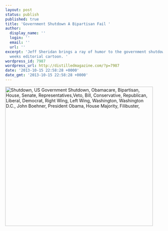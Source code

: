 ```yaml
---
layout: post
status: publish
published: true
title: 'Government Shutdown A Bipartisan Fail '
author:
  display_name: ''
  login: ''
  email: ''
  url: ''
excerpt: 'Jeff Sheridan brings a ray of humor to the government shutdown, in this
  weeks editorial cartoon. '
wordpress_id: 7987
wordpress_url: http://distilledmagazine.com/?p=7987
date: '2013-10-15 22:58:28 +0000'
date_gmt: '2013-10-15 22:58:28 +0000'
---
```

<p><a href="http://distilledmagazine.com/wp-content/uploads/2013/10/GOPmask.jpg"><img class="alignleft size-full wp-image-7988" alt="Shutdown, US Government Shutdown, Obamacare, Bipartisan, House, Senate, Representatives,Veto, Bill, Conservative, Republican, Liberal, Democrat, Right Wing, Left Wing, Washington, Washington D.C., John Boehner, President Obama, House Majority, Filibuster," src="http://distilledmagazine.com/wp-content/uploads/2013/10/GOPmask.jpg" width="472" height="445" /></a></p>
